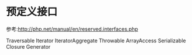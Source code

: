 # 预定义接口
参考:http://php.net/manual/en/reserved.interfaces.php

Traversable
Iterator
IteratorAggregate
Throwable
ArrayAccess
Serializable
Closure
Generator


